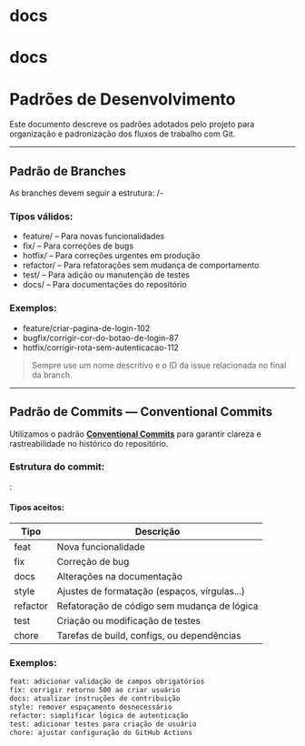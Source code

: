 # docs
# docs
# Padrões de Desenvolvimento

Este documento descreve os padrões adotados pelo projeto para organização e padronização dos fluxos de trabalho com Git.

---

## Padrão de Branches

As branches devem seguir a estrutura:
<tipo>/<nome-descritivo>-<id-da-issue>

### Tipos válidos:

- feature/ – Para novas funcionalidades
- fix/ – Para correções de bugs
- hotfix/ – Para correções urgentes em produção
- refactor/ – Para refatorações sem mudança de comportamento
- test/ – Para adição ou manutenção de testes
- docs/ – Para documentações do repositório

### Exemplos:

- feature/criar-pagina-de-login-102
- bugfix/corrigir-cor-do-botao-de-login-87
- hotfix/corrigir-rota-sem-autenticacao-112

> Sempre use um nome descritivo e o ID da issue relacionada no final da branch.

---

## Padrão de Commits — Conventional Commits

Utilizamos o padrão **[Conventional Commits](https://www.conventionalcommits.org/)** para garantir clareza e rastreabilidade no histórico do repositório.

### Estrutura do commit: 
<tipo>: <mensagem curta>

#### Tipos aceitos:

| Tipo        | Descrição                                      |
|-------------|-----------------------------------------------|
| feat      | Nova funcionalidade                            |
| fix       | Correção de bug                                |
| docs      | Alterações na documentação                     |
| style     | Ajustes de formatação (espaços, vírgulas...)   |
| refactor  | Refatoração de código sem mudança de lógica    |
| test      | Criação ou modificação de testes               |
| chore     | Tarefas de build, configs, ou dependências     |

### Exemplos:

```bash
feat: adicionar validação de campos obrigatórios
fix: corrigir retorno 500 ao criar usuário
docs: atualizar instruções de contribuição
style: remover espaçamento desnecessário
refactor: simplificar lógica de autenticação
test: adicionar testes para criação de usuário
chore: ajustar configuração do GitHub Actions